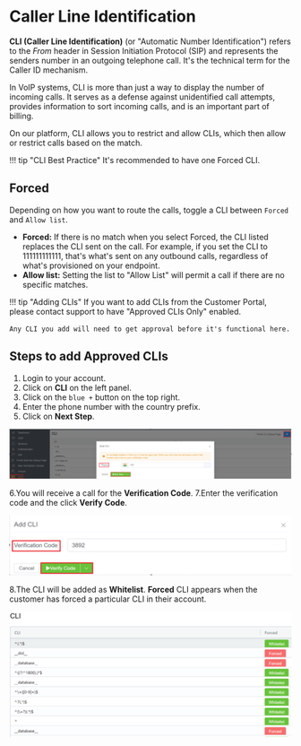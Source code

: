 # Caller Line Identification

**CLI (Caller Line Identification)** (or "Automatic Number Identification") refers to the *From* header in Session Initiation Protocol (SIP) and represents the senders number in an outgoing telephone call. It's the technical term for the Caller ID mechanism.

In VoIP systems, CLI is more than just a way to display the number of incoming calls. It serves as a defense against unidentified call attempts, provides information to sort incoming calls, and is an important part of billing.

On our platform, CLI allows you to restrict and allow CLIs, which then allow or restrict calls based on the match.

!!! tip "CLI Best Practice"
    It's recommended to have one Forced CLI.

## Forced

Depending on how you want to route the calls, toggle a CLI between `Forced` and `Allow list`.

+ **Forced:** If there is no match when you select Forced, the CLI listed replaces the CLI sent on the call. For example, if you set the CLI to 111111111111, that's what's sent on any outbound calls, regardless of what's provisioned on your endpoint.
+ **Allow list:** Setting the list to "Allow List" will permit a call if there are no specific matches.

!!! tip "Adding CLIs"
    If you want to add CLIs from the Customer Portal, please contact support to have "Approved CLIs Only" enabled.

    Any CLI you add will need to get approval before it's functional here.

## Steps to add Approved CLIs

1. Login to your account.
2. Click on **CLI** on the left panel.
3. Click on the `blue +` button on the top right.
4. Enter the phone number with the country prefix.
5. Click on **Next Step**.

<img src= "docs/customer-portal/img/cli1.png">

6.You will receive a call for the **Verification Code**.
7.Enter the verification code and the click **Verify Code**.

<img src= "docs/customer-portal/img/cli2.png">

8.The CLI will be added as **Whitelist**. **Forced** CLI appears when the customer has forced a particular CLI in their account.

<img src= "docs/customer-portal/img/cli3.png">

